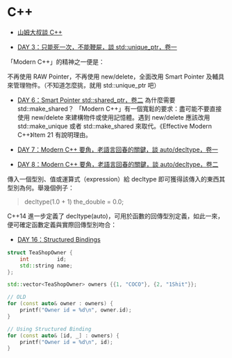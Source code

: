 # C++

* [山姆大叔談 C++](https://ithelp.ithome.com.tw/users/20120425/ironman/2507)

* [DAY 3：只能死一次，不能鞭屍，談 std::unique_ptr<T>，卷一](https://ithelp.ithome.com.tw/articles/10213866)

「Modern C++」的精神之一便是：

不再使用 RAW Pointer，不再使用 new/delete，全面改用 Smart Pointer 及輔具來管理物件。（不知道怎麼挑，就用 std::unique_ptr 吧）

* [DAY 6：Smart Pointer std::shared_ptr<T>，卷二](https://ithelp.ithome.com.tw/articles/10214337)
為什麼需要 std::make_shared？
「Modern C++」有一個寬鬆的要求：盡可能不要直接使用 new/delete 來建構物件或使用記憶體。遇到 new/delete 應該改用 std::make_unique 或者 std::make_shared 來取代。《Effective Modern C++》Item 21 有說明理由。

* [DAY 7：Modern C++ 要角，老語言回春的關鍵，談 auto/decltype，卷一](https://ithelp.ithome.com.tw/articles/10214472)

* [DAY 8：Modern C++ 要角，老語言回春的關鍵，談 auto/decltype，卷二](https://ithelp.ithome.com.tw/articles/10214680)

傳入一個型別、值或運算式（expression）給 decltype 即可獲得該傳入的東西其型別為何。舉幾個例子：

> decltype(1.0 + 1) the_double = 0.0;

C++14 進一步定義了 decltype(auto)，可用於函數的回傳型別定義，如此一來，便可確定函數定義與實際回傳型別吻合：

* [DAY 16：Structured Bindings](https://ithelp.ithome.com.tw/articles/10217358)

```cpp
struct TeaShopOwner {
    int         id;
    std::string name;
};

std::vector<TeaShopOwner> owners {{1, "COCO"}, {2, "1Shit"}};

// OLD
for (const auto& owner : owners) {
    printf("Owner id = %d\n", owner.id);
}

// Using Structured Binding
for (const auto& [id, _] : owners) {
    printf("Owner id = %d\n", id);
}
```


